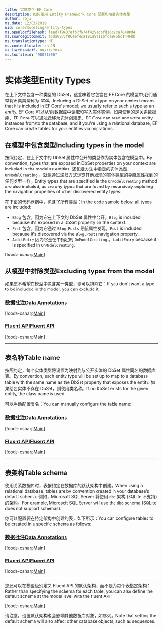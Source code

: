 ```yaml
---
title: 实体类型-EF Core
description: 如何使用 Entity Framework Core 配置和映射实体类型
author: roji
ms.date: 12/03/2019
uid: core/modeling/entity-types
ms.openlocfilehash: fead7f9e37efb7f674f429acbfd16c2ca78480d4
ms.sourcegitcommit: abda0872f86eefeca191a9a11bfca976bc14468b
ms.translationtype: MT
ms.contentlocale: zh-CN
ms.lasthandoff: 09/14/2020
ms.locfileid: "90071506"
---
```

# <a name="entity-types"></a><span data-ttu-id="ebb15-103">实体类型</span><span class="sxs-lookup"><span data-stu-id="ebb15-103">Entity Types</span></span>

<span data-ttu-id="ebb15-104">在上下文中包含一种类型的 DbSet，这意味着它包含在 EF Core 的模型中;我们通常将此类类型称为 *实体*。</span><span class="sxs-lookup"><span data-stu-id="ebb15-104">Including a DbSet of a type on your context means that it is included in EF Core's model; we usually refer to such a type as an *entity*.</span></span> <span data-ttu-id="ebb15-105">EF Core 可以从/向数据库中读取和写入实体实例，如果使用的是关系数据库，EF Core 可以通过迁移为实体创建表。</span><span class="sxs-lookup"><span data-stu-id="ebb15-105">EF Core can read and write entity instances from/to the database, and if you're using a relational database, EF Core can create tables for your entities via migrations.</span></span>

## <a name="including-types-in-the-model"></a><span data-ttu-id="ebb15-106">在模型中包含类型</span><span class="sxs-lookup"><span data-stu-id="ebb15-106">Including types in the model</span></span>

<span data-ttu-id="ebb15-107">按照约定，在上下文中的 DbSet 属性中公开的类型作为实体包含在模型中。</span><span class="sxs-lookup"><span data-stu-id="ebb15-107">By convention, types that are exposed in DbSet properties on your context are included in the model as entities.</span></span> <span data-ttu-id="ebb15-108">还包括方法中指定的实体类型 `OnModelCreating` ，就像通过递归方式浏览其他发现的实体类型的导航属性找到的任何类型一样。</span><span class="sxs-lookup"><span data-stu-id="ebb15-108">Entity types that are specified in the `OnModelCreating` method are also included, as are any types that are found by recursively exploring the navigation properties of other discovered entity types.</span></span>

<span data-ttu-id="ebb15-109">在下面的代码示例中，包含了所有类型：</span><span class="sxs-lookup"><span data-stu-id="ebb15-109">In the code sample below, all types are included:</span></span>

* <span data-ttu-id="ebb15-110">`Blog` 包含，因为它在上下文的 DbSet 属性中公开。</span><span class="sxs-lookup"><span data-stu-id="ebb15-110">`Blog` is included because it's exposed in a DbSet property on the context.</span></span>
* <span data-ttu-id="ebb15-111">`Post` 包含，因为它通过 `Blog.Posts` 导航属性发现。</span><span class="sxs-lookup"><span data-stu-id="ebb15-111">`Post` is included because it's discovered via the `Blog.Posts` navigation property.</span></span>
* <span data-ttu-id="ebb15-112">`AuditEntry` 因为它是在中指定的 `OnModelCreating` 。</span><span class="sxs-lookup"><span data-stu-id="ebb15-112">`AuditEntry` because it is specified in `OnModelCreating`.</span></span>

[!code-csharp[Main](../../../samples/core/Modeling/Conventions/EntityTypes.cs?name=EntityTypes&highlight=3,7,16)]

## <a name="excluding-types-from-the-model"></a><span data-ttu-id="ebb15-113">从模型中排除类型</span><span class="sxs-lookup"><span data-stu-id="ebb15-113">Excluding types from the model</span></span>

<span data-ttu-id="ebb15-114">如果您不希望在模型中包含某一类型，则可以排除它：</span><span class="sxs-lookup"><span data-stu-id="ebb15-114">If you don't want a type to be included in the model, you can exclude it:</span></span>

### <a name="data-annotations"></a>[<span data-ttu-id="ebb15-115">数据批注</span><span class="sxs-lookup"><span data-stu-id="ebb15-115">Data Annotations</span></span>](#tab/data-annotations)

[!code-csharp[Main](../../../samples/core/Modeling/DataAnnotations/IgnoreType.cs?name=IgnoreType&highlight=1)]

### <a name="fluent-api"></a>[<span data-ttu-id="ebb15-116">Fluent API</span><span class="sxs-lookup"><span data-stu-id="ebb15-116">Fluent API</span></span>](#tab/fluent-api)

[!code-csharp[Main](../../../samples/core/Modeling/FluentAPI/IgnoreType.cs?name=IgnoreType&highlight=3)]

***

## <a name="table-name"></a><span data-ttu-id="ebb15-117">表名称</span><span class="sxs-lookup"><span data-stu-id="ebb15-117">Table name</span></span>

<span data-ttu-id="ebb15-118">按照约定，每个实体类型将设置为映射到与公开实体的 DbSet 属性同名的数据库表。</span><span class="sxs-lookup"><span data-stu-id="ebb15-118">By convention, each entity type will be set up to map to a database table with the same name as the DbSet property that exposes the entity.</span></span> <span data-ttu-id="ebb15-119">如果给定实体不存在 DbSet，则使用类名称。</span><span class="sxs-lookup"><span data-stu-id="ebb15-119">If no DbSet exists for the given entity, the class name is used.</span></span>

<span data-ttu-id="ebb15-120">可以手动配置表名：</span><span class="sxs-lookup"><span data-stu-id="ebb15-120">You can manually configure the table name:</span></span>

### <a name="data-annotations"></a>[<span data-ttu-id="ebb15-121">数据批注</span><span class="sxs-lookup"><span data-stu-id="ebb15-121">Data Annotations</span></span>](#tab/data-annotations)

[!code-csharp[Main](../../../samples/core/Modeling/DataAnnotations/TableName.cs?Name=TableName&highlight=1)]

### <a name="fluent-api"></a>[<span data-ttu-id="ebb15-122">Fluent API</span><span class="sxs-lookup"><span data-stu-id="ebb15-122">Fluent API</span></span>](#tab/fluent-api)

[!code-csharp[Main](../../../samples/core/Modeling/FluentAPI/TableName.cs?Name=TableName&highlight=3-4)]

***

## <a name="table-schema"></a><span data-ttu-id="ebb15-123">表架构</span><span class="sxs-lookup"><span data-stu-id="ebb15-123">Table schema</span></span>

<span data-ttu-id="ebb15-124">使用关系数据库时，表按约定在数据库的默认架构中创建。</span><span class="sxs-lookup"><span data-stu-id="ebb15-124">When using a relational database, tables are by convention created in your database's default schema.</span></span> <span data-ttu-id="ebb15-125">例如，Microsoft SQL Server 将使用 `dbo` 架构 (SQLite 不支持) 的架构。</span><span class="sxs-lookup"><span data-stu-id="ebb15-125">For example, Microsoft SQL Server will use the `dbo` schema (SQLite does not support schemas).</span></span>

<span data-ttu-id="ebb15-126">你可以配置要在特定架构中创建的表，如下所示：</span><span class="sxs-lookup"><span data-stu-id="ebb15-126">You can configure tables to be created in a specific schema as follows:</span></span>

### <a name="data-annotations"></a>[<span data-ttu-id="ebb15-127">数据批注</span><span class="sxs-lookup"><span data-stu-id="ebb15-127">Data Annotations</span></span>](#tab/data-annotations)

[!code-csharp[Main](../../../samples/core/Modeling/DataAnnotations/TableNameAndSchema.cs?name=TableNameAndSchema&highlight=1)]

### <a name="fluent-api"></a>[<span data-ttu-id="ebb15-128">Fluent API</span><span class="sxs-lookup"><span data-stu-id="ebb15-128">Fluent API</span></span>](#tab/fluent-api)

[!code-csharp[Main](../../../samples/core/Modeling/FluentAPI/TableNameAndSchema.cs?name=TableNameAndSchema&highlight=3-4)]

***

<span data-ttu-id="ebb15-129">您还可以在模型级别定义 Fluent API 的默认架构，而不是为每个表指定架构：</span><span class="sxs-lookup"><span data-stu-id="ebb15-129">Rather than specifying the schema for each table, you can also define the default schema at the model level with the fluent API:</span></span>

[!code-csharp[Main](../../../samples/core/Modeling/FluentAPI/DefaultSchema.cs?name=DefaultSchema&highlight=3)]

<span data-ttu-id="ebb15-130">请注意，设置默认架构也会影响其他数据库对象，如序列。</span><span class="sxs-lookup"><span data-stu-id="ebb15-130">Note that setting the default schema will also affect other database objects, such as sequences.</span></span>

